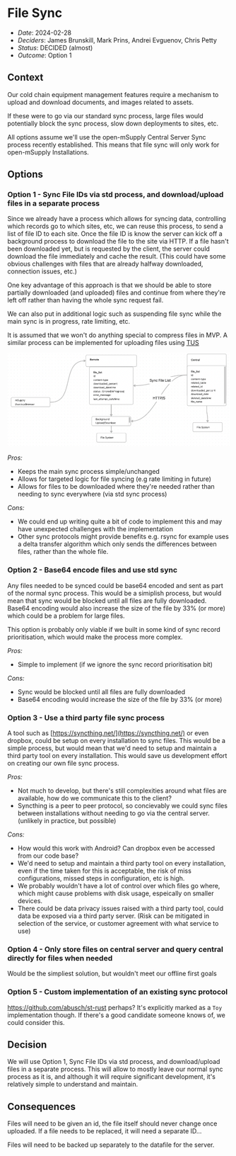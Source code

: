 # File Sync

- _Date_: 2024-02-28
- _Deciders_: James Brunskill, Mark Prins, Andrei Evguenov, Chris Petty
- _Status_: DECIDED (almost)
- _Outcome_: Option 1

## Context

Our cold chain equipment management features require a mechanism to upload and download documents, and images related to assets.

If these were to go via our standard sync process, large files would potentially block the sync process, slow down deployments to sites, etc.

All options assume we'll use the open-mSupply Central Server Sync process recently established.
This means that file sync will only work for open-mSupply Installations.

## Options

### Option 1 - Sync File IDs via std process, and download/upload files in a separate process

Since we already have a process which allows for syncing data, controlling which records go to which sites, etc, we can reuse this process, to send a list of file ID to each site. Once the file ID is know the server can kick off a background process to download the file to the site via HTTP. If a file hasn't been downloaded yet, but is requested by the client, the server could download the file immediately and cache the result. (This could have some obvious challenges with files that are already halfway downloaded, connection issues, etc.)

One key advantage of this approach is that we should be able to store partially downloaded (and uploaded) files and continue from where they're left off rather than having the whole sync request fail.

We can also put in additional logic such as suspending file sync while the main sync is in progress, rate limiting, etc.

It is assumed that we won't do anything special to compress files in MVP.
A similar process can be implemented for uploading files using [TUS](tus.io)

![File Sync](./media/file_sync.png)

_Pros:_

- Keeps the main sync process simple/unchanged
- Allows for targeted logic for file syncing (e.g rate limiting in future)
- Allows for files to be downloaded where they're needed rather than needing to sync everywhere (via std sync process)

_Cons:_

- We could end up writing quite a bit of code to implement this and may have unexpected challenges with the implementation
- Other sync protocols might provide benefits e.g. rsync for example uses a delta transfer algorithm which only sends the differences between files, rather than the whole file.


### Option 2 - Base64 encode files and use std sync

Any files needed to be synced could be base64 encoded and sent as part of the normal sync process. This would be a simiplish process, but would mean that sync would be blocked until all files are fully downloaded. Base64 encoding would also increase the size of the file by 33% (or more) which could be a problem for large files.

This option is probably only viable if we built in some kind of sync record prioritisation, which would make the process more complex.

_Pros:_

- Simple to implement (if we ignore the sync record prioritisation bit)

_Cons:_

- Sync would be blocked until all files are fully downloaded
- Base64 encoding would increase the size of the file by 33% (or more)

### Option 3 - Use a third party file sync process

A tool such as [https://syncthing.net/](https://syncthing.net/) or even dropbox, could be setup on every installation to sync files. This would be a simple process, but would mean that we'd need to setup and maintain a third party tool on every installation. This would save us development effort on creating our own file sync process.

_Pros:_

- Not much to develop, but there's still complexities around what files are available, how do we communicate this to the client?
- Syncthing is a peer to peer protocol, so concievably we could sync files between installations without needing to go via the central server. (unlikely in practice, but possible)

_Cons:_

- How would this work with Android? Can dropbox even be accessed from our code base?
- We'd need to setup and maintain a third party tool on every installation, even if the time taken for this is acceptable, the risk of miss configurations, missed steps in configuration, etc is high.
- We probably wouldn't have a lot of control over which files go where, which might cause problems with disk usage, espeically on smaller devices.
- There could be data privacy issues raised with a third party tool, could data be exposed via a third party server. (Risk can be mitigated in selection of the service, or customer agreement with what service to use)


### Option 4 - Only store files on central server and query central directly for files when needed

Would be the simpliest solution, but wouldn't meet our offline first goals

### Option 5 - Custom implementation of an existing sync protocol

https://github.com/abusch/st-rust perhaps? It's explicitly marked as a `Toy` implementation though.
If there's a good candidate someone knows of, we could consider this.

## Decision

We will use Option 1, Sync File IDs via std process, and download/upload files in a separate process.
This will allow to mostly leave our normal sync process as it is, and although it will require significant development, it's relatively simple to understand and maintain.

## Consequences

Files will need to be given an id, the file itself should never change once uploaded. If a file needs to be replaced, it will need a separate ID...

Files will need to be backed up separately to the datafile for the server.
